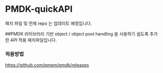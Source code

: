 # PMDK-quickAPI
패치 파일 및 전체 repo 는 업데이트 예정입니다.

##PMDK 라이브러리 기반 object / object pool handling 을 사용하기 쉽도록 추가한 API 적용 패치파일입니다.


### 적용방법
https://github.com/pmem/pmdk/releases
